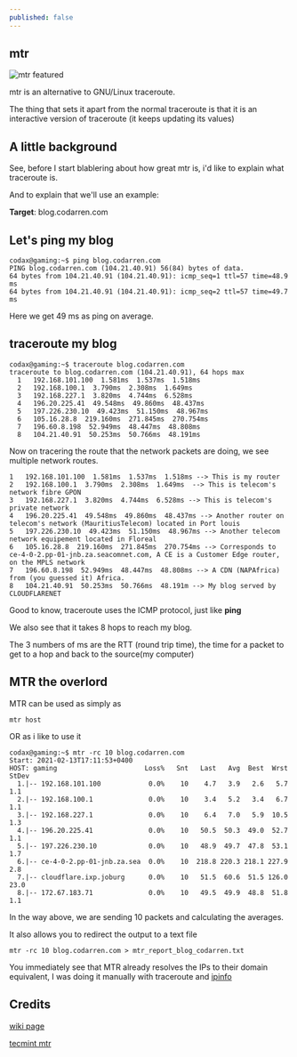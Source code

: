 ```yaml
---
published: false
---
```

## mtr
![mtr featured](https://github.com/codarrenvelvindron/codarrenvelvindron.github.io/raw/master/images/mtr.png)

mtr is an alternative to GNU/Linux traceroute.

The thing that sets it apart from the normal traceroute is that it is an interactive version of traceroute (it keeps updating its values)

## A little background
See, before I start blablering about how great mtr is, i'd like to explain what traceroute is.

And to explain that we'll use an example:

**Target**: blog.codarren.com

## Let's ping my blog
```
codax@gaming:~$ ping blog.codarren.com
PING blog.codarren.com (104.21.40.91) 56(84) bytes of data.
64 bytes from 104.21.40.91 (104.21.40.91): icmp_seq=1 ttl=57 time=48.9 ms
64 bytes from 104.21.40.91 (104.21.40.91): icmp_seq=2 ttl=57 time=49.7 ms
```
Here we get 49 ms as ping on average.

## traceroute my blog
```
codax@gaming:~$ traceroute blog.codarren.com
traceroute to blog.codarren.com (104.21.40.91), 64 hops max
  1   192.168.101.100  1.581ms  1.537ms  1.518ms 
  2   192.168.100.1  3.790ms  2.308ms  1.649ms 
  3   192.168.227.1  3.820ms  4.744ms  6.528ms 
  4   196.20.225.41  49.548ms  49.860ms  48.437ms 
  5   197.226.230.10  49.423ms  51.150ms  48.967ms 
  6   105.16.28.8  219.160ms  271.845ms  270.754ms 
  7   196.60.8.198  52.949ms  48.447ms  48.808ms 
  8   104.21.40.91  50.253ms  50.766ms  48.191ms
```
Now on tracering the route that the network packets are doing, we see multiple network routes.
```
1   192.168.101.100  1.581ms  1.537ms  1.518ms --> This is my router
2   192.168.100.1  3.790ms  2.308ms  1.649ms  --> This is telecom's network fibre GPON
3   192.168.227.1  3.820ms  4.744ms  6.528ms --> This is telecom's private network
4   196.20.225.41  49.548ms  49.860ms  48.437ms --> Another router on telecom's network (MauritiusTelecom) located in Port louis
5   197.226.230.10  49.423ms  51.150ms  48.967ms --> Another telecom network equipement located in Floreal
6   105.16.28.8  219.160ms  271.845ms  270.754ms --> Corresponds to ce-4-0-2.pp-01-jnb.za.seacomnet.com, A CE is a Customer Edge router, on the MPLS network
7   196.60.8.198  52.949ms  48.447ms  48.808ms --> A CDN (NAPAfrica) from (you guessed it) Africa.
8   104.21.40.91  50.253ms  50.766ms  48.191m --> My blog served by CLOUDFLARENET
```
Good to know, traceroute uses the ICMP protocol, just like **ping**

We also see that it takes 8 hops to reach my blog.

The 3 numbers of ms are the RTT (round trip time), the time for a packet to get to a hop and back to the source(my computer)

## MTR the overlord
MTR can be used as simply as 
```
mtr host
```

OR as i like to use it
```
codax@gaming:~$ mtr -rc 10 blog.codarren.com
Start: 2021-02-13T17:11:53+0400
HOST: gaming                      Loss%   Snt   Last   Avg  Best  Wrst StDev
  1.|-- 192.168.101.100            0.0%    10    4.7   3.9   2.6   5.7   1.1
  2.|-- 192.168.100.1              0.0%    10    3.4   5.2   3.4   6.7   1.1
  3.|-- 192.168.227.1              0.0%    10    6.4   7.0   5.9  10.5   1.3
  4.|-- 196.20.225.41              0.0%    10   50.5  50.3  49.0  52.7   1.1
  5.|-- 197.226.230.10             0.0%    10   48.9  49.7  47.8  53.1   1.7
  6.|-- ce-4-0-2.pp-01-jnb.za.sea  0.0%    10  218.8 220.3 218.1 227.9   2.8
  7.|-- cloudflare.ixp.joburg      0.0%    10   51.5  60.6  51.5 126.0  23.0
  8.|-- 172.67.183.71              0.0%    10   49.5  49.9  48.8  51.8   1.1
```
In the way above, we are sending 10 packets and calculating the averages.

It also allows you to redirect the output to a text file
```
mtr -rc 10 blog.codarren.com > mtr_report_blog_codarren.txt
```

You immediately see that MTR already resolves the IPs to their domain equivalent, I was doing it manually with traceroute and [ipinfo](https://ipinfo.info/html/ip_checker.php)



## Credits
[wiki page](https://en.wikipedia.org/wiki/MTR_%28software%29)

[tecmint mtr](https://www.tecmint.com/mtr-a-network-diagnostic-tool-for-linux/)

